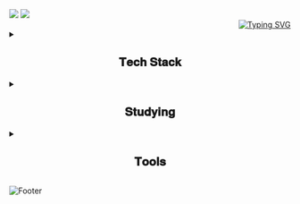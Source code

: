
<img src="https://capsule-render.vercel.app/api?type=rounded&color=7BD1D2&height=100&width=1000&section=header&text=%E2%8A%B1ᴍʏ%20ɢɪᴛʜᴜʙ%20ᴘʀᴏғɪʟᴇ%E2%8A%B0%20&fontSize=30&fontColor=FFFFFF&fontAlign=50" />


<img src="https://capsule-render.vercel.app/api?type=venom&color=ECEFF1&height=200&section=header&text=𝐻𝑤𝑎𝑛𝑔%20ℎ𝑦𝑒%20𝑤𝑜𝑛&fontSize=70"/>

<div align="right">
<a href="https://git.io/typing-svg"><img src="https://readme-typing-svg.demolab.com?font=footlight MT light&pause=1000&random=false&width=435&lines=Hello,+World!" alt="Typing SVG" /></a>
</div>



<details>
<summary>
<h2 align="center"> 𝐓𝐞𝐜𝐡 𝐒𝐭𝐚𝐜𝐤 </h2>
</summary>
<br>
<div align="center">
<img src="https://img.shields.io/badge/html5-91DDCF.svg?font=Franklin Gothic Book&style=for-the-badge&logo=html5&logoColor=E34F26" /><img src="https://img.shields.io/badge/css3-91DDCF.svg?font=Franklin Gothic Book&style=for-the-badge&logo=css3&logoColor=1572B6" /><img src="https://img.shields.io/badge/javascript-91DDCF.svg?font=Franklin Gothic Book&style=for-the-badge&logo=javascript&logoColor=F7DF1E" />
</div>
</details>

<details>
<summary>
<h2 align="center">  𝐒𝐭𝐮𝐝𝐲𝐢𝐧𝐠  </h2>
</summary>
  <br>
<div align="center">
<img src="https://img.shields.io/badge/spring-F7F9F2.svg?font=Franklin Gothic Book&style=for-the-badge&logo=spring&logoColor=1572B6" />
</div>
</details>


<details>
  <summary>
<h2 align="center">  𝐓𝐨𝐨𝐥𝐬  </h2>
    </summary>
    <br>
<div align="center">
<img src="https://img.shields.io/badge/github-E8C5E5.svg?font=Franklin Gothic Book&style=for-the-badge&logo=github&logoColor=181717" /><img src="https://img.shields.io/badge/eclipseide-E8C5E5.svg?font=Franklin Gothic Book&style=for-the-badge&logo=eclipseide&logoColor=2C2255" /><img src="https://img.shields.io/badge/androidstudio-E8C5E5.svg?font=Franklin Gothic Book&style=for-the-badge&logo=androidstudio&logoColor=3DDC84" /><img src="https://img.shields.io/badge/dbeaver-E8C5E5.svg?font=Franklin Gothic Book&style=for-the-badge&logo=dbeaver&logoColor=382923" /><img src="https://img.shields.io/badge/sublimetext-E8C5E5.svg?font=Franklin Gothic Book&style=for-the-badge&logo=sublimetext&logoColor=FF9800" /><img src="https://img.shields.io/badge/adobephotoshop-E8C5E5.svg?font=Franklin Gothic Book&style=for-the-badge&logo=adobephotoshop&logoColor=31A8FF" />
</div>
</details>



![Footer](https://capsule-render.vercel.app/api?type=waving&color=0:ECEFF1,100:7BD1D2&height=200&section=footer)
